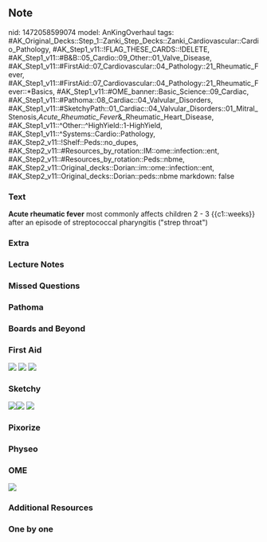 ## Note
nid: 1472058599074
model: AnKingOverhaul
tags: #AK_Original_Decks::Step_1::Zanki_Step_Decks::Zanki_Cardiovascular::Cardio_Pathology, #AK_Step1_v11::!FLAG_THESE_CARDS::!DELETE, #AK_Step1_v11::#B&B::05_Cardio::09_Other::01_Valve_Disease, #AK_Step1_v11::#FirstAid::07_Cardiovascular::04_Pathology::21_Rheumatic_Fever, #AK_Step1_v11::#FirstAid::07_Cardiovascular::04_Pathology::21_Rheumatic_Fever::*Basics, #AK_Step1_v11::#OME_banner::Basic_Science::09_Cardiac, #AK_Step1_v11::#Pathoma::08_Cardiac::04_Valvular_Disorders, #AK_Step1_v11::#SketchyPath::01_Cardiac::04_Valvular_Disorders::01_Mitral_Stenosis,_Acute_Rheumatic_Fever_&_Rheumatic_Heart_Disease, #AK_Step1_v11::^Other::^HighYield::1-HighYield, #AK_Step1_v11::^Systems::Cardio::Pathology, #AK_Step2_v11::!Shelf::Peds::no_dupes, #AK_Step2_v11::#Resources_by_rotation::IM::ome::infection::ent, #AK_Step2_v11::#Resources_by_rotation::Peds::nbme, #AK_Step2_v11::Original_decks::Dorian::im::ome::infection::ent, #AK_Step2_v11::Original_decks::Dorian::peds::nbme
markdown: false

### Text
<div>
  <div>
    <b>Acute rheumatic fever</b> most commonly affects children 2 -
    3 {{c1::weeks}} after an episode of streptococcal pharyngitis
    ("strep throat")
  </div>
</div>

### Extra


### Lecture Notes


### Missed Questions


### Pathoma


### Boards and Beyond


### First Aid
<img src="tmpxjiP4Y.png"> <img src="tmpPWkmcx.png"> <img src=
"tmpr4FhLf.png">

### Sketchy
<img src=
"Screen%20Shot%202019-12-19%20at%204.21.21%20PM.JPG"><img src=
"Screen%20Shot%202019-12-19%20at%204.21.43%20PM.JPG"> <img src=
"Zoverall%20picture%20(19)_1566160514431.jpg">

### Pixorize


### Physeo


### OME
<div class="ome-widget">
  <a href="https://onlinemeded.org/spa/cardiac?ref=anki"><img src=
  "_OME_AnkiFlashcards_Topic_5.png"></a>
</div>

### Additional Resources


### One by one

